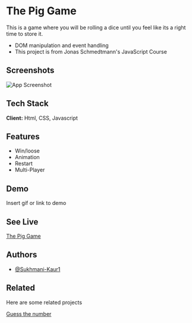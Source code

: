 
# The Pig Game

This is a game where you will be rolling a dice until you feel like its a right time to store it.
* DOM manipulation and event handling
* This project is from Jonas Schmedtmann's JavaScript Course 

## Screenshots

![App Screenshot](https://shots.codepen.io/natasha016/pen/MWjbWaQ-800.jpg?version=1607616187)


## Tech Stack

**Client:** Html, CSS, Javascript


## Features

- Win/loose
- Animation
- Restart
- Multi-Player


## Demo

Insert gif or link to demo


## See Live

[The Pig Game](https://merry-tanuki-592bf5.netlify.app/)

## Authors

- [@Sukhmani-Kaur1](https://github.com/Sukhmani-Kaur1)

## Related

Here are some related projects

[Guess the number](https://github.com/Sukhmani-Kaur1/guessThenum)

